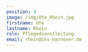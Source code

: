 ```yaml
---
position: 4
image: /img/Ute_Rhein.jpg
firstname: Ute
lastname: Rhein
role: Pflegedienstleitung
email: rhein@iks-hannover.de
---
```


